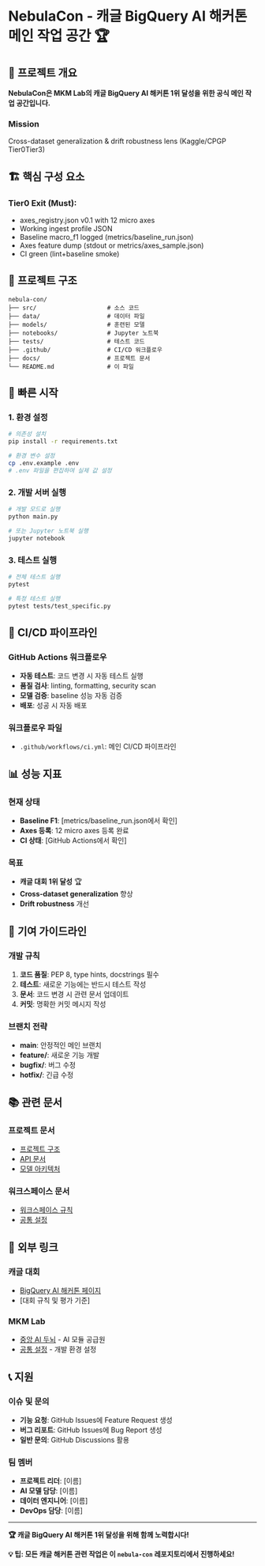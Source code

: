 # NebulaCon - 캐글 BigQuery AI 해커톤 메인 작업 공간 🏆

## 🎯 프로젝트 개요
**NebulaCon은 MKM Lab의 캐글 BigQuery AI 해커톤 1위 달성을 위한 공식 메인 작업 공간입니다.**

### Mission
Cross-dataset generalization & drift robustness lens (Kaggle/CPGP Tier0Tier3)

## 🏗️ 핵심 구성 요소

### Tier0 Exit (Must):
- axes_registry.json v0.1 with 12 micro axes
- Working ingest profile JSON
- Baseline macro_f1 logged (metrics/baseline_run.json)
- Axes feature dump (stdout or metrics/axes_sample.json)
- CI green (lint+baseline smoke)

## 📁 프로젝트 구조
```
nebula-con/
├── src/                    # 소스 코드
├── data/                   # 데이터 파일
├── models/                 # 훈련된 모델
├── notebooks/              # Jupyter 노트북
├── tests/                  # 테스트 코드
├── .github/                # CI/CD 워크플로우
├── docs/                   # 프로젝트 문서
└── README.md               # 이 파일
```

## 🚀 빠른 시작

### 1. 환경 설정
```bash
# 의존성 설치
pip install -r requirements.txt

# 환경 변수 설정
cp .env.example .env
# .env 파일을 편집하여 실제 값 설정
```

### 2. 개발 서버 실행
```bash
# 개발 모드로 실행
python main.py

# 또는 Jupyter 노트북 실행
jupyter notebook
```

### 3. 테스트 실행
```bash
# 전체 테스트 실행
pytest

# 특정 테스트 실행
pytest tests/test_specific.py
```

## 🔄 CI/CD 파이프라인

### GitHub Actions 워크플로우
- **자동 테스트**: 코드 변경 시 자동 테스트 실행
- **품질 검사**: linting, formatting, security scan
- **모델 검증**: baseline 성능 자동 검증
- **배포**: 성공 시 자동 배포

### 워크플로우 파일
- `.github/workflows/ci.yml`: 메인 CI/CD 파이프라인

## 📊 성능 지표

### 현재 상태
- **Baseline F1**: [metrics/baseline_run.json에서 확인]
- **Axes 등록**: 12 micro axes 등록 완료
- **CI 상태**: [GitHub Actions에서 확인]

### 목표
- **캐글 대회 1위 달성** 🏆
- **Cross-dataset generalization** 향상
- **Drift robustness** 개선

## 🤝 기여 가이드라인

### 개발 규칙
1. **코드 품질**: PEP 8, type hints, docstrings 필수
2. **테스트**: 새로운 기능에는 반드시 테스트 작성
3. **문서**: 코드 변경 시 관련 문서 업데이트
4. **커밋**: 명확한 커밋 메시지 작성

### 브랜치 전략
- **main**: 안정적인 메인 브랜치
- **feature/**: 새로운 기능 개발
- **bugfix/**: 버그 수정
- **hotfix/**: 긴급 수정

## 📚 관련 문서

### 프로젝트 문서
- [프로젝트 구조](./docs/PROJECT_STRUCTURE.md)
- [API 문서](./docs/API.md)
- [모델 아키텍처](./docs/MODEL_ARCHITECTURE.md)

### 워크스페이스 문서
- [워크스페이스 규칙](../mkm-lab-workspace-config/WORKSPACE_RULES.md)
- [공통 설정](../mkm-lab-workspace-config/)

## 🔗 외부 링크

### 캐글 대회
- [BigQuery AI 해커톤 페이지](https://www.kaggle.com/competitions/bigquery-ai-hackathon)
- [대회 규칙 및 평가 기준]

### MKM Lab
- [중앙 AI 두뇌](../mkm-core-ai/) - AI 모듈 공급원
- [공통 설정](../mkm-lab-workspace-config/) - 개발 환경 설정

## 📞 지원

### 이슈 및 문의
- **기능 요청**: GitHub Issues에 Feature Request 생성
- **버그 리포트**: GitHub Issues에 Bug Report 생성
- **일반 문의**: GitHub Discussions 활용

### 팀 멤버
- **프로젝트 리더**: [이름]
- **AI 모델 담당**: [이름]
- **데이터 엔지니어**: [이름]
- **DevOps 담당**: [이름]

---

**🏆 캐글 BigQuery AI 해커톤 1위 달성을 위해 함께 노력합시다!**

**💡 팁: 모든 캐글 해커톤 관련 작업은 이 `nebula-con` 레포지토리에서 진행하세요!**
